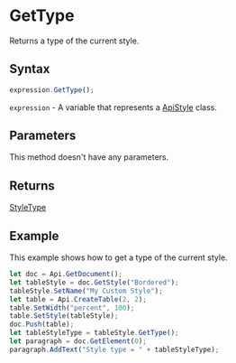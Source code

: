 # GetType

Returns a type of the current style.

## Syntax

```javascript
expression.GetType();
```

`expression` - A variable that represents a [ApiStyle](../ApiStyle.md) class.

## Parameters

This method doesn't have any parameters.

## Returns

[StyleType](../../Enumeration/StyleType.md)

## Example

This example shows how to get a type of the current style.

```javascript editor-
let doc = Api.GetDocument();
let tableStyle = doc.GetStyle("Bordered");
tableStyle.SetName("My Custom Style");
let table = Api.CreateTable(2, 2);
table.SetWidth("percent", 100);
table.SetStyle(tableStyle);
doc.Push(table);
let tableStyleType = tableStyle.GetType();
let paragraph = doc.GetElement(0);
paragraph.AddText("Style type = " + tableStyleType);
```
